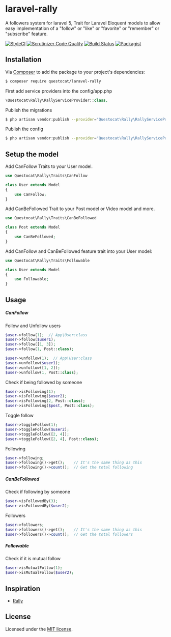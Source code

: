 # laravel-rally

A followers system for laravel 5, Trait for Laravel Eloquent models to allow easy implementation of a "follow" or "like" or "favorite" or "remember" or "subscribe" feature.

[![StyleCI](https://styleci.io/repos/105341654/shield?branch=master)](https://styleci.io/repos/105341654)
[![Scrutinizer Code Quality](https://scrutinizer-ci.com/g/questocat/laravel-rally/badges/quality-score.png?b=master)](https://scrutinizer-ci.com/g/questocat/laravel-rally/?branch=master)
[![Build Status](https://travis-ci.org/questocat/laravel-rally.svg?branch=master)](https://travis-ci.org/questocat/laravel-rally)
[![Packagist](https://img.shields.io/packagist/l/doctrine/orm.svg)](https://packagist.org/packages/questocat/laravel-rally)

## Installation

Via [Composer](https://getcomposer.org) to add the package to your project's dependencies:

```bash
$ composer require questocat/laravel-rally
```

First add service providers into the config/app.php

```php
\Questocat\Rally\RallyServiceProvider::class,
```

Publish the migrations

```bash
$ php artisan vendor:publish --provider="Questocat\Rally\RallyServiceProvider" --tag="migrations"
```

Publish the config

```bash
$ php artisan vendor:publish --provider="Questocat\Rally\RallyServiceProvider" --tag="config"
```

## Setup the model

Add CanFollow Traits to your User model.

```php
use Questocat\Rally\Traits\CanFollow

class User extends Model
{
    use CanFollow;
}
```

Add CanBeFollowed Trait to your Post model or Video model and more.

```php
use Questocat\Rally\Traits\CanBeFollowed

class Post extends Model
{
    use CanBeFollowed;
}
```

Add CanFollow and CanBeFollowed feature trait into your User model:

```php
use Questocat\Rally\Traits\Followable

class User extends Model
{
    use Followable;
}
```

## Usage

##### CanFollow

Follow and Unfollow users

```php
$user->follow(1);  // App\User:class
$user->follow($user1);
$user->follow([1, 3]);
$user->follow(1, Post::class);

$user->unfollow(1);  // App\User:class
$user->unfollow($user1);
$user->unfollow([1, 2]);
$user->unfollow(1, Post::class);
```

Check if being followed by someone

```php
$user->isFollowing(1);
$user->isFollowing($user2);
$user->isFollowing(2, Post::class);
$user->isFollowing($post, Post::class);
```

Toggle follow

```php
$user->toggleFollow(1);
$user->toggleFollow($user2);
$user->toggleFollow([2, 4]);
$user->toggleFollow([2, 4], Post::class);
```

Following

```php
$user->following;
$user->following()->get();    // It's the same thing as this
$user->following()->count();  // Get the total following
```

##### CanBeFollowed

Check if following by someone

```php
$user->isFollowedBy(3);
$user->isFollowedBy($user2);
```

Followers

```php
$user->followers;
$user->followers()->get();    // It's the same thing as this
$user->followers()->count();  // Get the total followers
```

##### Followable

Check if it is mutual follow

```php
$user->isMutualFollow(1);
$user->isMutualFollow($user2);
```

## Inspiration

* [Rally](https://github.com/fenos/Rally)

## License

Licensed under the [MIT license](https://github.com/questocat/laravel-rally/blob/master/LICENSE).
